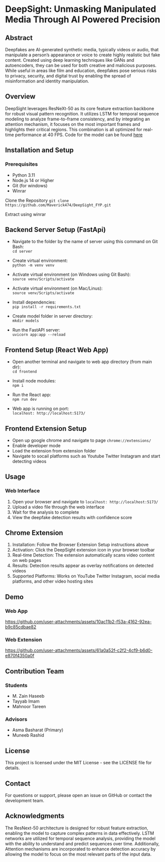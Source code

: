 # DeepSight: Unmasking Manipulated Media Through AI Powered Precision

## Abstract
Deepfakes are AI-generated synthetic media, typically videos or audio, that manipulate a person’s appearance or voice to create highly realistic but fake content. Created using deep learning techniques like GANs and autoencoders, they can be used for both creative and malicious purposes. While useful in areas like film and education, deepfakes pose serious risks to privacy, security, and digital trust by enabling the spread of misinformation and identity manipulation.

## Overview
DeepSight leverages ResNeXt-50 as its core feature extraction backbone for robust visual pattern recognition. It utilizes LSTM for temporal sequence modeling to analyze frame-to-frame consistency, and by integrating an attention mechanism, it focuses on the most important frames and highlights their critical regions. This combination is all optimized for real-time performance at 40 FPS. Code for the model can be found [here](https://github.com/Maverick474/DeepSight_Model.git)

## Installation and Setup
### Prerequisites
- Python 3.11
- Node.js 14 or Higher
- Git (for windows)
- Winrar

Clone the Repository
`git clone https://github.com/Maverick474/DeepSight_FYP.git`

Extract using winrar

## Backend Server Setup (FastApi)
- Navigate to the folder by the name of server using this command on Git Bash:  
`cd server`

- Create virtual environment:  
`python -m venv venv`

- Activate virtual environment (on Windows using Git Bash):  
`source venv/Scripts/activate`

- Activate virtual environment (on Mac/Linus):  
`source venv/Scripts/activate`

- Install dependencies:  
`pip install -r requirements.txt`

- Create model folder in server directory:  
`mkdir models`

- Run the FastAPI server:  
`uvicorn app:app --reload`


## Frontend Setup (React Web App)
- Open another terminal and navigate to web app directory (from main dir):  
`cd frontend`

- Install node modules:  
`npm i`

- Run the React app:  
`npm run dev`

- Web app is running on port:  
`localhost: http://localhost:5173/`

## Frontend Extension Setup
- Open up google chrome and navigate to page `chrome://extensions/`
- Enable developer mode
- Load the extension from extension folder
- Navigate to socail platforms such as Youtube Twitter Instagram and start detecting videos

## Usage
### Web Interface

1. Open your browser and navigate to `localhost: http://localhost:5173/`
2. Upload a video file through the web interface
3. Wait for the analysis to complete
4. View the deepfake detection results with confidence score

## Chrome Extension
1. Installation: Follow the Browser Extension Setup instructions above
2. Activation: Click the DeepSight extension icon in your browser toolbar
3. Real-time Detection: The extension automatically scans video content on web pages
4. Results: Detection results appear as overlay notifications on detected videos
5. Supported Platforms: Works on YouTube Twitter Instagram, social media platforms, and other video hosting sites

## Demo
### Web App

https://github.com/user-attachments/assets/10ac11b2-f53a-4162-92ea-b9c85cdbae82

### Web Extension

https://github.com/user-attachments/assets/61a0a52f-c2f2-4cf9-b6d0-e870f4350a0f

## Contribution Team
### Students
- M. Zain Haseeb
- Tayyab Imam
- Mahnoor Tareen

### Advisors
- Asma Basharat (Primary)
- Muneeb Rashid

## License
This project is licensed under the MIT License - see the LICENSE file for details.

## Contact
For questions or support, please open an issue on GitHub or contact the development team.

## Acknowledgments
The ResNext-50 architecture is designed for robust feature extraction, enabling the model to capture complex patterns in data effectively. LSTM networks are utilized for temporal sequence analysis, providing the model with the ability to understand and predict sequences over time. Additionally, Attention mechanisms are incorporated to enhance detection accuracy by allowing the model to focus on the most relevant parts of the input data.










